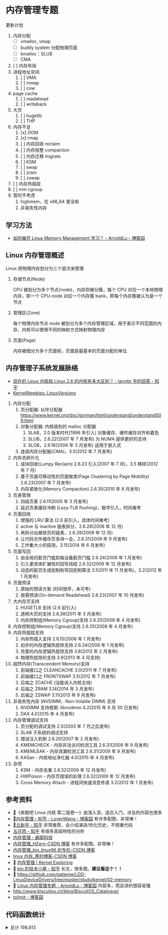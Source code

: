 # 内存管理专题

更新计划

1. 内存分配
   - [ ] vmalloc, vmap
   - [ ] buddy system 分配物理页面
   - [ ] kmalloc：SLUB
   - [ ] CMA
2. [ ] 内存布局
3. 进程地址空间
   1. [ ] VMA
   2. [ ] mmap
   3. [ ] cow
4. page cache
   1. [ ] readahead
   2. [ ] writeback
5. 大页
   1. [ ] hugetlb
   2. [ ] THP
6. 内存不足
   1. [x] OOM
   2. [x] rmap
   3. [ ] 内存回收 reclaim
   4. [ ] 内存规整 compaction
   5. [ ] 内存迁移 migrate
   6. [ ] KSM
   7. [ ] swap
   8. [ ] zram
   9. [ ] zswap
7. [ ] 内存热插拔
8. [ ] mm cgroup
9. 暂时不考虑
   1. highmem，在 x86_64 里没有
   2. 非易失性内存

## 学习方法

- [如何展开 Linux Memory Management 学习？ - ArnoldLu - 博客园](https://www.cnblogs.com/arnoldlu/p/7977847.html)

## Linux 内存管理概述

Linux 把物理内存划分为三个层次来管理

1. 存储节点(Node)

   CPU 被划分为多个节点(node)，内存则被分簇，每个 CPU 对应一个本地物理内存，即一个 CPU-node 对应一个内存簇 bank，即每个内存簇被认为是一个节点

2. 管理区(Zone)

   每个物理内存节点 node 被划分为多个内存管理区域，用于表示不同范围的内存，内核可以使用不同的映射方式映射物理内存

3. 页面(Page)

   内存被细分为多个页面帧，页面是最基本的页面分配的单位

## 内存管理子系统发展脉络

- [现在的 Linux 内核和 Linux 2.6 的内核有多大区别？ - larmbr 宇的回答 - 知乎](https://www.zhihu.com/question/35484429/answer/62964898)
- [KernelNewbies: LinuxVersions](https://kernelnewbies.org/LinuxVersions)

1. 内存分配
   1. 页分配器: 伙伴分配器 https://www.kernel.org/doc/gorman/html/understand/understand009.html
   2. 对象分配器: 内核级别的 malloc 分配器
      1. SLAB，2.0 版本时代(1996 年引入) 对象缓存、硬件缓存对齐和着色
      2. SLUB，2.6.22(2007 年 7 月发布) 为 NUMA 提供更好的支持
      3. SLOB，2.6.16(2006 年 3 月发布) 适用于嵌入式
   3. 连续内存分配器(CMA)，3.5(2012 年 7 月发布)
2. 内存去碎片化
   1. 成块回收(Lumpy Reclaim) 2.6.23 引入(2007 年 7 月)，3.5 移除(2012 年 7 月)
   2. 基于页面可移动性的页面聚类(Page Clustering by Page Mobility) 2.6.23(2007 年 7 月发布)
   3. 内存紧致化(Memory Compaction) 2.6.35(2010 年 8 月发布)
3. 页表管理
   1. 四级页表 2.6.11(2005 年 3 月发布)
   2. 延迟页表缓存冲刷 (Lazy-TLB flushing)，极早引入，时间难考
4. 页面回收
   1. 增强的 LRU 算法 (2.6 前引入，具体时间难考)
   2. active 与 inactive 链表拆分，2.6.28(2008 年 12 月)
   3. 再拆分出被锁页的链表，2.6.28(2008 年 12 月)
   4. 让代码文件缓存页多待一会，2.6.31(2009 年 9 月发布)
   5. 工作集大小的探测，3.15(2014 年 6 月发布)
5. 页面写回
   1. 由全局的脏页门槛到每设备脏页门槛 2.6.24(2008 年 1 月发布)
   2. 引入更具体扩展性的回写线程 2.6.32(2009 年 12 月发布)
   3. 动态的脏页生成扼制和写回扼制算法 3.1(2011 年 11 月发布)，3.2(2012 年 1 月发布)
6. 页面预读
   1. 原始的预读方案 (时间很早，未可考)
   2. 按需预读(On-demand Readahead) 2.6.23(2007 年 10 月发布)
7. 大内存页支持
   1. HUGETLB 支持 (2.6 前引入)
   2. 透明大页的支持 2.6.38(2011 年 3 月发布)
   3. 内存控制组(Memory Cgroup)支持 2.6.25(2008 年 4 月发布)
8. 内存控制组(Memory Cgroup)支持 2.6.25(2008 年 4 月发布)
9. 内存热插拔支持
   1. 内存热插入支持 2.6.15(2006 年 1 月发布)
   2. 初步的内存逻辑热拔除支持 2.6.24(2008 年 1 月发布)
   3. 完善的内存逻辑热拔除支持 3.8(2013 年 2 月发布)
   4. 物理热拔除的支持 3.9(2013 年 4 月支持)
10. 超然内存(Transcendent Memory)支持
    1. 前端接口之 CLEANCACHE 3.0(2011 年 7 月发布)
    2. 前端接口之 FRONTSWAP 3.5(2012 年 7 月发布)
    3. 后端之 ZCACHE (没能进入内核主线)
    4. 后端之 ZRAM 3.14(2014 年 3 月发布)
    5. 后端之 ZSWAP 3.11(2013 年 9 月发布)
11. 非易失性内存 (NVDIMM，Non-Volatile DIMM) 支持
    1. NVDIMM 支持框架: libnvdimm 4.2(2015 年 8 月 30 日发布)
    2. DAX 4.0(2015 年 4 月发布)
12. 内存管理调试支持
    1. 页分配的调试支持 2.5(2003 年 7 月之后发布)
    2. SLAB 子系统的调试支持
    3. 错误注入机制 2.6.20(2007 年 2 月发布)
    4. KMEMCHECK - 内存非法访问检测工具 2.6.31(2009 年 9 月发布)
    5. KMEMLEAK - 内存泄漏检测工具 2.6.31(2009 年 9 月发布)
    6. KASan - 内核地址净化器 4.0(2015 年 4 月发布)
13. 杂项
    1. KSM - 内存去重 2.6.32(2009 年 12 月发布)
    2. HWPoison - 内存页错误的处理 2.6.32(2009 年 12 月发布)
    3. Cross Memory Attach - 进程间快速消息传递 3.2(2012 年 1 月发布)

## 参考资料

- 🌟《奔跑吧 Linux 内核 第二版卷一》由浅入深，适合入门，涉及的内容也很多
- 🌟[内存管理 - 标签 - LoyenWang - 博客园](https://www.cnblogs.com/LoyenWang/tag/%E5%86%85%E5%AD%98%E7%AE%A1%E7%90%86/) 有许多配图，非常棒！
- 🌟[兰新宇 - 知乎](https://zhuanlan.zhihu.com/p/93289632) 非常推荐，会介绍演进/优化历史，不侧重代码
- [五花肉 - 知乎](https://zhuanlan.zhihu.com/p/610256038) 有很多高级特性的分析
- [内存管理 - 蜗窝科技](http://www.wowotech.net/sort/memory_management)
- [内存管理\_HZero-CSDN 博客](https://blog.csdn.net/jasonactions/category_10652690.html?spm=1001.2014.3001.5482) 有许多配图，非常棒！
- [内存管理\_bin_linux96 的专栏-CSDN 博客](https://blog.csdn.net/bin_linux96/category_7457811.html)
- [linux 内存\_菁的博客-CSDN 博客](https://blog.csdn.net/u010923083/category_10971696.html)
- 🌟 [内存管理 | Kernel Exploring](https://richardweiyang-2.gitbook.io/kernel-exploring/nei-cun-guan-li)
- 🌟 [bin 的技术小屋 - 知乎](https://www.zhihu.com/column/c_1550511492654600192)
  长文，很多图。**建议看这个！！**
- 🌟 https://github.com/gatieme/LDD-LinuxDeviceDrivers/tree/master/study/kernel/02-memory
- 🌟 [Linux 内存管理专题 - ArnoldLu - 博客园](https://www.cnblogs.com/arnoldlu/p/8051674.html)
  内容多，而且讲的很容易懂
- http://www.biscuitos.cn/blog/BiscuitOS_Catalogue/
- [tolimit - 博客园](https://www.cnblogs.com/tolimit)

## 代码函数统计

<details>

<summary>总计 198,813</summary>

```bash
$ tokei mm -f -s lines -t C,'C Header'
===============================================================================
 Language                    Files      Lines       Code   Comments     Blanks
===============================================================================
 C                             161     192763     122995      43351      26417
-------------------------------------------------------------------------------
 mm/hugetlb.c                            7683       4772       1905       1006
 mm/vmscan.c                             7598       4494       1813       1291
 mm/slub.c                               7445       4980       1305       1160
 mm/page_alloc.c                         7143       4226       1923        994
 mm/memory.c                             6925       4412       1760        753
 mm/memcontrol.c                         5448       3441       1175        832
 mm/shmem.c                              5376       3943        780        653
 mm/vmalloc.c                            5212       3130       1291        791
 mm/filemap.c                            4459       2518       1441        500
 mm/huge_memory.c                        4226       3041        615        570
 mm/swapfile.c                           4035       3160        487        388
 mm/ksm.c                                3845       2461        924        460
 mm/gup.c                                3718       2076       1211        431
 mm/mempolicy.c                          3561       2384        738        439
 mm/percpu.c                             3406       1920       1044        442
 mm/compaction.c                         3357       1916        937        504
 mm/page-writeback.c                     3237       1719       1138        380
 mm/memcontrol-v1.c                      3088       2145        542        401
 mm/memory-failure.c                     2831       1738        751        342
 mm/khugepaged.c                         2814       1948        529        337
 mm/rmap.c                               2765       1538        911        316
 mm/migrate.c                            2713       1718        662        333
 mm/mm_init.c                            2675       1705        566        404
 mm/memblock.c                           2435       1340        775        320
 mm/memory_hotplug.c                     2434       1422        654        358
 mm/vmstat.c                             2335       1589        400        346
 mm/mmap.c                               2326       1470        524        332
 mm/damon/sysfs-schemes.c                2309       1809        120        380
 mm/zsmalloc.c                           2307       1517        399        391
 mm/kmemleak.c                           2253       1352        616        285
 mm/damon/core.c                         2222       1499        418        305
 mm/vma.c                                2068       1174        624        270
 mm/kasan/kasan_test_c.c                 2044       1338        285        421
 mm/userfaultfd.c                        1933       1306        382        245
 mm/damon/sysfs.c                        1885       1414        171        300
 mm/nommu.c                              1807       1151        390        266
 mm/zswap.c                              1767       1073        430        264
 mm/madvise.c                            1548       1097        255        196
 mm/z3fold.c                             1447       1032        232        183
 mm/debug_vm_pgtable.c                   1400        956        219        225
 mm/slab_common.c                        1330        837        297        196
 mm/oom_kill.c                           1261        755        350        156
 mm/kfence/core.c                        1260        753        290        217
 mm/util.c                               1237        679        396        162
 mm/backing-dev.c                        1220        896        119        205
 mm/mremap.c                             1186        757        267        162
 mm/damon/dbgfs.c                        1148        901         74        173
 mm/swap.c                               1108        612        351        145
 mm/mmu_notifier.c                       1099        609        378        112
 mm/memory-tiers.c                        995        597        270        128
 mm/page_owner.c                          974        707        104        163
 mm/migrate_device.c                      965        581        261        123
 mm/swap_state.c                          940        611        219        110
 mm/sparse.c                              939        638        171        130
 mm/hugetlb_cgroup.c                      933        729         85        119
 mm/mprotect.c                            915        623        171        121
 mm/pagewalk.c                            858        563        209         86
 mm/kfence/kfence_test.c                  855        595        131        129
 mm/workingset.c                          843        370        385         88
 mm/truncate.c                            841        440        316         85
 mm/highmem.c                             825        520        188        117
 mm/mlock.c                               822        558        140        124
 mm/shrinker.c                            809        520        163        126
 mm/readahead.c                           806        406        319         81
 mm/damon/vaddr.c                         735        514        118        103
 mm/hugetlb_vmemmap.c                     721        393        228        100
 mm/kmsan/kmsan_test.c                    717        484        134         99
 mm/kasan/report.c                        681        456        118        107
 mm/page_io.c                             652        488         88         76
 mm/page_isolation.c                      642        301        275         66
 mm/kasan/shadow.c                        631        356        178         97
 mm/mempool.c                             616        361        188         67
 mm/list_lru.c                            614        463         59         92
 mm/hmm.c                                 609        419        116         74
 mm/cma.c                                 604        381        128         95
 mm/kasan/generic.c                       583        405         78        100
 mm/numa_memblks.c                        571        317        170         84
 mm/numa_emulation.c                      571        357        137         77
 mm/kasan/common.c                        561        352         98        111
 mm/page_ext.c                            551        342        131         78
 mm/damon/paddr.c                         541        423         26         92
 mm/memremap.c                            530        356        104         70
 mm/dmapool.c                             524        338        110         76
 mm/kasan/init.c                          504        391         28         85
 mm/vmpressure.c                          481        236        194         51
 mm/sparse-vmemmap.c                      478        342         68         68
 mm/mmu_gather.c                          471        276        125         70
 mm/page_counter.c                        463        198        213         52
 mm/show_mem.c                            455        367         39         49
 mm/zbud.c                                455        225        180         50
 mm/kmsan/hooks.c                         439        324         71         44
 mm/memfd.c                               424        286         78         60
 mm/page_reporting.c                      417        214        132         71
 mm/kasan/quarantine.c                    414        263         84         67
 mm/percpu-vm.c                           410        201        161         48
 mm/kasan/hw_tags.c                       405        240         96         69
 mm/kasan/report_generic.c                399        281         51         67
 mm/gup_test.c                            395        324          9         62
 mm/kmsan/core.c                          394        296         59         39
 mm/pgtable-generic.c                     382        258         87         37
 mm/zpool.c                               355        144        173         38
 mm/swap_slots.c                          353        227         85         41
 mm/shmem_quota.c                         351        249         54         48
 mm/page_vma_mapped.c                     348        217        101         30
 mm/damon/reclaim.c                       344        201         90         53
 mm/damon/lru_sort.c                      340        209         74         57
 mm/mapping_dirty_helpers.c               339        166        136         37
 mm/kmsan/instrumentation.c               334        215         77         42
 mm/kfence/report.c                       331        227         56         48
 mm/kmsan/shadow.c                        310        236         31         43
 mm/process_vm_access.c                   305        188         82         35
 mm/debug.c                               302        244         21         37
 mm/early_ioremap.c                       297        223         28         46
 mm/secretmem.c                           295        215         18         62
 mm/page_table_check.c                    285        214         19         52
 mm/mincore.c                             283        182         72         29
 mm/shrinker_debug.c                      279        217          5         57
 mm/usercopy.c                            277        160         79         38
 mm/mseal.c                               268        134         97         37
 mm/balloon_compaction.c                  250        124        100         26
 mm/kmsan/init.c                          238        153         58         27
 mm/percpu-stats.c                        235        157         40         38
 mm/swap_cgroup.c                         233        159         42         32
 mm/maccess.c                             230        143         56         31
 mm/fadvise.c                             229        144         52         33
 mm/page_idle.c                           221        160         33         28
 mm/kmsan/report.c                        221        171         29         21
 mm/cma_debug.c                           197        150          7         40
 mm/ptdump.c                              187        137          9         41
 mm/shuffle.c                             182        101         54         27
 mm/kasan/sw_tags.c                       176        113         36         27
 mm/dmapool_test.c                        148        122          0         26
 mm/kasan/tags.c                          148        104         17         27
 mm/execmem.c                             143        108         11         24
 mm/memtest.c                             137        111          4         22
 mm/percpu-km.c                           130         76         30         24
 mm/bootmem_info.c                        128         82         22         24
 mm/cma_sysfs.c                           127         98          6         23
 mm/damon/ops-common.c                    121         76         22         23
 mm/hwpoison-inject.c                     114         75         15         24
 mm/msync.c                               114         77         32          5
 mm/mmzone.c                              113         75         20         18
 mm/mmap_lock.c                           111         77         14         20
 mm/interval_tree.c                       111         88          7         16
 mm/kasan/report_tags.c                   107         52         35         20
 mm/damon/sysfs-common.c                  107         75          9         23
 mm/page_poison.c                         105         79          8         18
 mm/kasan/report_sw_tags.c                 95         61         18         16
 mm/folio-compat.c                         94         75          5         14
 mm/kasan/kasan_test_module.c              81         51         11         19
 mm/failslab.c                             76         53          8         15
 mm/ioremap.c                              74         52         11         11
 mm/kasan/report_hw_tags.c                 71         38         22         11
 mm/numa.c                                 69         52          5         12
 mm/fail_page_alloc.c                      69         53          2         14
 mm/init-mm.c                              57         41         11          5
 mm/debug_page_ref.c                       55         46          1          8
 mm/rodata_test.c                          52         32         12          8
 mm/debug_page_alloc.c                     51         40          1         10
 mm/damon/modules-common.c                 42         24         11          7
 mm/io-mapping.c                           29         13         12          4
-------------------------------------------------------------------------------
 C Header                       24       6050       3887       1200        963
-------------------------------------------------------------------------------
 mm/internal.h                           1446        816        430        200
 mm/slab.h                                696        481        119         96
 mm/kasan/kasan.h                         661        440         85        136
 mm/vma.h                                 558        376         96         86
 mm/damon/tests/core-kunit.h              541        393         57         91
 mm/damon/tests/vaddr-kunit.h             324        191         93         40
 mm/percpu-internal.h                     288        162         80         46
 mm/swap.h                                209        162         15         32
 mm/kmsan/kmsan.h                         188         99         59         30
 mm/damon/tests/dbgfs-kunit.h             173        128         11         34
 mm/memcontrol-v1.h                       159        106         16         37
 mm/kfence/kfence.h                       146         63         56         27
 mm/damon/tests/sysfs-kunit.h              86         61          6         19
 mm/hugetlb_vmemmap.h                      77         51         16         10
 mm/damon/sysfs-common.h                   67         40          9         18
 mm/cma.h                                  58         47          5          6
 mm/mm_slot.h                              55         39          7          9
 mm/shuffle.h                              53         44          2          7
 mm/page_reporting.h                       53         33         13          7
 mm/pgalloc-track.h                        51         42          1          8
 mm/vma_internal.h                         49         37          7          5
 mm/damon/modules-common.h                 49         36          6          7
 mm/gup_test.h                             45         32          5          8
 mm/damon/ops-common.h                     18          8          6          4
===============================================================================
 Total                         185     198813     126882      44551      27380
===============================================================================
```

</details>
